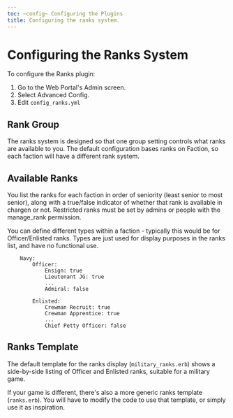 ```yaml
---
toc: ~config~ Configuring the Plugins
title: Configuring the ranks system.
---
```

# Configuring the Ranks System

To configure the Ranks plugin:

1. Go to the Web Portal's Admin screen.  
2. Select Advanced Config.
3. Edit `config_ranks.yml`

## Rank Group

The ranks system is designed so that one group setting controls what ranks are available to you.  The default configuration bases ranks on Faction, so each faction will have a different rank system.

## Available Ranks

You list the ranks for each faction in order of seniority (least senior to most senior), along with a true/false indicator of whether that rank is available in chargen or not.  Restricted ranks must be set by admins or people with the manage_rank permission.

You can define different types within a faction - typically this would be for Officer/Enlisted ranks.  Types are just used for display purposes in the ranks list, and have no functional use.

        Navy:
            Officer:
                Ensign: true
                Lieutenant JG: true
                ...
                Admiral: false
                
            Enlisted:
                Crewman Recruit: true
                Crewman Apprentice: true
                ...
                Chief Petty Officer: false

## Ranks Template

The default template for the ranks display (`military_ranks.erb`) shows a side-by-side listing of Officer and Enlisted ranks, suitable for a military game.

If your game is different, there's also a more generic ranks template (`ranks.erb`).  You will have to modify the code to use that template, or simply use it as inspiration.